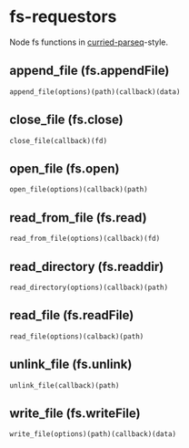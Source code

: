 # fs-requestors 
Node fs functions in [curried-parseq](https://github.com/jlrwi/curried-parseq)-style. 
 
## append_file (fs.appendFile) 
    append_file(options)(path)(callback)(data) 
## close_file (fs.close) 
    close_file(callback)(fd) 
## open_file (fs.open) 
    open_file(options)(callback)(path) 
## read_from_file (fs.read) 
    read_from_file(options)(callback)(fd) 
## read_directory (fs.readdir) 
    read_directory(options)(callback)(path) 
## read_file (fs.readFile) 
    read_file(options)(calback)(path) 
## unlink_file (fs.unlink) 
    unlink_file(callback)(path) 
## write_file (fs.writeFile) 
    write_file(options)(path)(callback)(data) 
